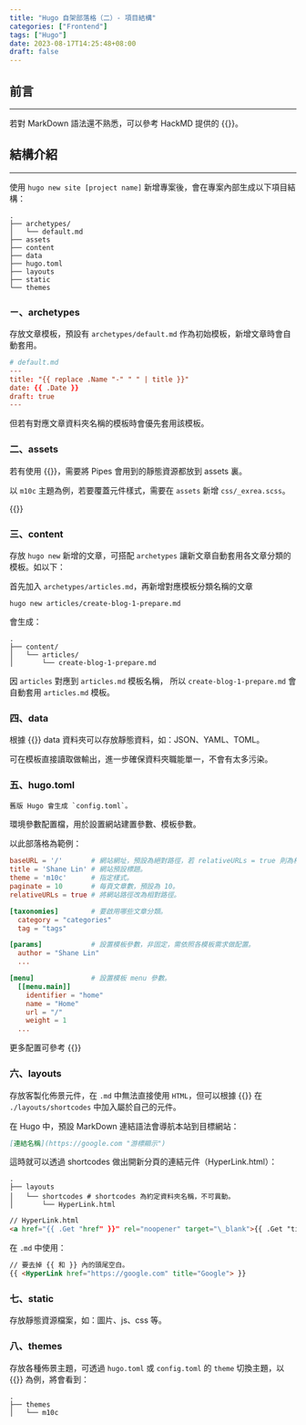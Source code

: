 ```yaml
---
title: "Hugo 自架部落格（二）- 項目結構"
categories: ["Frontend"]
tags: ["Hugo"]
date: 2023-08-17T14:25:48+08:00
draft: false
---
```


## 前言

---

若對 MarkDown 語法還不熟悉，可以參考 HackMD 提供的 {{<NewTabLink href="https://hackmd.io/@eMP9zQQ0Qt6I8Uqp2Vqy6w/SyiOheL5N/%2FBVqowKshRH246Q7UDyodFA?type=book" title="MarkDown語法大全">}}。

## 結構介紹

---

使用 `hugo new site [project name]` 新增專案後，會在專案內部生成以下項目結構：

```shell
.
├── archetypes/
│   └── default.md
├── assets
├── content
├── data
├── hugo.toml
├── layouts
├── static
└── themes
```

### ㄧ、archetypes

存放文章模板，預設有 `archetypes/default.md` 作為初始模板，新增文章時會自動套用。

```toml
# default.md
---
title: "{{ replace .Name "-" " " | title }}"
date: {{ .Date }}
draft: true
---
```

但若有對應文章資料夾名稱的模板時會優先套用該模板。

### 二、assets

若有使用 {{<NewTabLink href="https://gohugo.io/hugo-pipes/introduction/" title="Hugo Pipes">}}，需要將 Pipes 會用到的靜態資源都放到 assets 裏。

以 `m10c` 主題為例，若要覆蓋元件樣式，需要在 `assets` 新增 `css/_exrea.scss`。

{{<NewTabLink href="https://discourse.gohugo.io/t/difference-between-asset-and-static-folder/41203" title="Difference between asset and static folder?">}}

### 三、content

存放 `hugo new` 新增的文章，可搭配 `archetypes` 讓新文章自動套用各文章分類的模板。如以下：

首先加入 `archetypes/articles.md`，再新增對應模板分類名稱的文章

```shell
hugo new articles/create-blog-1-prepare.md
```

會生成：

```shell
.
├── content/
│   └── articles/
│       └── create-blog-1-prepare.md
```

因 `articles` 對應到 `articles.md` 模板名稱， 所以 `create-blog-1-prepare.md` 會自動套用 `articles.md` 模板。

### 四、data

根據 {{<NewTabLink href="https://www.youtube.com/watch?v=FyPgSuwIMWQ&t=69s" title="官方介紹">}} data 資料夾可以存放靜態資料，如：JSON、YAML、TOML。

可在模板直接讀取做輸出，進一步確保資料夾職能單一，不會有太多污染。

### 五、hugo.toml

```shell
舊版 Hugo 會生成 `config.toml`。
```

環境參數配置檔，用於設置網站建置參數、模板參數。

以此部落格為範例：

```toml
baseURL = '/'       # 網站網址，預設為絕對路徑，若 relativeURLs = true 則為相對路徑。
title = 'Shane Lin' # 網站預設標題。
theme = 'm10c'      # 指定樣式。
paginate = 10       # 每頁文章數，預設為 10。
relativeURLs = true # 將網站路徑改為相對路徑。

[taxonomies]        # 要啟用哪些文章分類。
  category = "categories"
  tag = "tags"

[params]            # 設置模板參數，非固定，需依照各模板需求做配置。
  author = "Shane Lin"
  ...

[menu]              # 設置模板 menu 參數。
  [[menu.main]]
    identifier = "home"
    name = "Home"
    url = "/"
    weight = 1
  ...
```

更多配置可參考 {{<NewTabLink href="https://gohugo.io/getting-started/configuration/#all-configuration-settings" title="Configure Hugo">}}

### 六、layouts

存放客製化佈景元件，在 `.md` 中無法直接使用 `HTML`，但可以根據 {{<NewTabLink href="https://gohugo.io/templates/shortcode-templates/" title="Create your own shortcodes">}} 在 `./layouts/shortcodes` 中加入屬於自己的元件。

在 Hugo 中，預設 MarkDown 連結語法會導航本站到目標網站：

```md
[連結名稱](https://google.com "游標顯示")
```

這時就可以透過 shortcodes 做出開新分頁的連結元件（HyperLink.html）：

```shell
.
├── layouts
│   └── shortcodes # shortcodes 為約定資料夾名稱，不可異動。
│       └── HyperLink.html

```

```md
// HyperLink.html
<a href="{{ .Get "href" }}" rel="noopener" target="\_blank">{{ .Get "title" }}</a>
```

在 `.md` 中使用：

```md
// 要去掉 {{ 和 }} 內的頭尾空白。
{{ <HyperLink href="https://google.com" title="Google"> }}
```

### 七、static

存放靜態資源檔案，如：圖片、js、css 等。

### 八、themes

存放各種佈景主題，可透過 `hugo.toml` 或 `config.toml` 的 `theme` 切換主題，以 {{<NewTabLink href="https://shanelin-blog.com/articles/create-blog-1-prepare/" title="Hugo 自架部落格（一）- 準備">}} 為例，將會看到：

```shell
.
├── themes
│   └── m10c
```